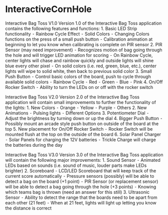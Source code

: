 InteractiveCornHole
===================
Interactive Bag Toss V1.0
Version 1.0 of the Interactive Bag Toss application contains the following features and functions:
	1.	Basic LED Strip functionality
	⁃	Rainbow Cycle Effect
	⁃	Solid Colors
	⁃	Changing Colors functions on the press of a small push button
	⁃	Calibration animation at beginning to let you know when calibrating is complete on PIR sensor
	2.	PIR Sensor (may need improvement)
	⁃	Recognizes motion of bag going through the hole and will trigger LED animation for scoring
	⁃	On Rainbow Cycle, center lights will chase and rainbow quickly and outside lights will shine blue every other pixel
	⁃	On solid colors (i.e. red, green, blue, etc.), center lights will wipe to solid white, then back to previous solid color
	3.	Small Push Button
	⁃	Control basic colors of the board, push to cycle through available solid colors
	⁃	Rainbow Cycle
	⁃	Red
	⁃	Green
	⁃	Blue
	⁃	Pink
	4.	On/Off Rocker Switch
	⁃	Ability to turn the LEDs on or off with the rocker switch


Interactive Bag Toss V2.0
Version 2.0 of the Interactive Bag Toss application will contain small improvements to further the functionality of the lights:
	1.	New Colors
	⁃	Orange
	⁃	Yellow
	⁃	Purple
	⁃	Others
	2.	New Animations
	⁃	Pulsing lights
	⁃	Different Options
	3.	Potentiometer Dial
	⁃	Adjust the brightness by turning down or up the dial
	4.	Bigger Push Button
	⁃	Possibly mount an arcade style push button on outside of the board at the top
	5.	New placement for On/Off Rocker Switch
	⁃	Rocker Switch will be mounted flush at the top on the outside of the board
	6.	Solar Panel Charger
	⁃	Solar Panels for charging the 12V batteries
	⁃	Trickle Charge will charge the batteries during the day


Interactive Bag Toss V3.0
Version 3.0 of the Interactive Bag Toss application will contain the following major improvements:
	1.	Sound Sensor
	⁃	Animated LEDs based on sounds (i.e. sound of music, louder parts make LEDs brighter)
	2.	Scoreboard
	⁃	LCD/LED Scoreboard that will keep track of the current score automatically
	⁃	Pressure sensors (possibly) will be able to detect a bag on the board (+1 point)
	⁃	PIR Sensor (or replacement sensor) will be able to detect a bag going through the hole (+3 points)
	⁃	Knowing which teams bag is thrown (need an answer for this still)
	3.	Ultrasonic Sensor
	⁃	Ability to detect the range that the boards need to be apart from each other (21 feet)
	⁃	When at 21 feet, lights will light up letting you know the distance is correct
